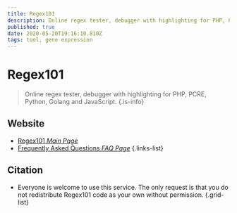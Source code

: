 ```yaml
---
title: Regex101
description: Online regex tester, debugger with highlighting for PHP, PCRE, Python, Golang and JavaScript.
published: true
date: 2020-05-20T19:16:10.810Z
tags: tool, gene expression
---
```


# Regex101

> Online regex tester, debugger with highlighting for PHP, PCRE, Python, Golang and JavaScript.
{.is-info}

 

## Website 

- [Regex101 *Main Page*](https://regex101.com/)
- [Frequently Asked Questions *FAQ Page*](https://github.com/firasdib/Regex101/wiki/FAQ)
 {.links-list}

## Citation 

- Everyone is welcome to use this service. The only request is that you do not redistribute Regex101 code as your own without permission.
{.grid-list}